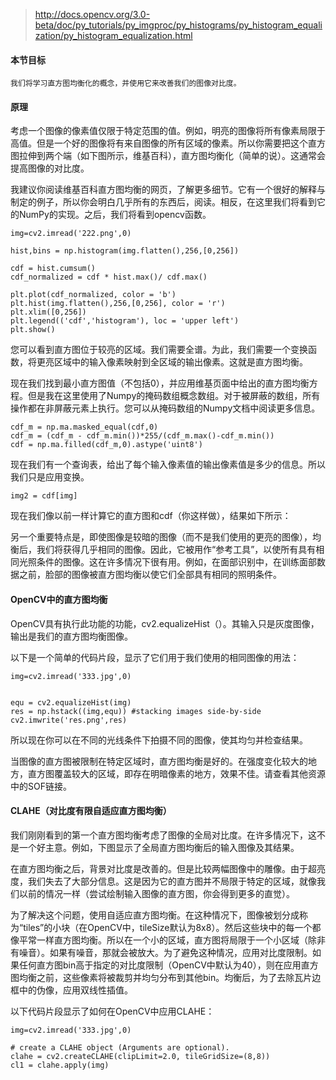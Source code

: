 
>http://docs.opencv.org/3.0-beta/doc/py_tutorials/py_imgproc/py_histograms/py_histogram_equalization/py_histogram_equalization.html

#### 本节目标

```
我们将学习直方图均衡化的概念，并使用它来改善我们的图像对比度。
```

#### 原理

考虑一个图像的像素值仅限于特定范围的值。例如，明亮的图像将所有像素局限于高值。但是一个好的图像将有来自图像的所有区域的像素。所以你需要把这个直方图拉伸到两个端（如下图所示，维基百科），直方图均衡化（简单的说）。这通常会提高图像的对比度。


我建议你阅读维基百科直方图均衡的网页，了解更多细节。它有一个很好的解释与制定的例子，所以你会明白几乎所有的东西后，阅读。相反，在这里我们将看到它的NumPy的实现。之后，我们将看到opencv函数。

```
img=cv2.imread('222.png',0)

hist,bins = np.histogram(img.flatten(),256,[0,256])

cdf = hist.cumsum()
cdf_normalized = cdf * hist.max()/ cdf.max()

plt.plot(cdf_normalized, color = 'b')
plt.hist(img.flatten(),256,[0,256], color = 'r')
plt.xlim([0,256])
plt.legend(('cdf','histogram'), loc = 'upper left')
plt.show()
```

您可以看到直方图位于较亮的区域。我们需要全谱。为此，我们需要一个变换函数，将更亮区域中的输入像素映射到全区域的输出像素。这就是直方图均衡。

现在我们找到最小直方图值（不包括0），并应用维基页面中给出的直方图均衡方程。但是我在这里使用了Numpy的掩码数组概念数组。对于被屏蔽的数组，所有操作都在非屏蔽元素上执行。您可以从掩码数组的Numpy文档中阅读更多信息。

```
cdf_m = np.ma.masked_equal(cdf,0)
cdf_m = (cdf_m - cdf_m.min())*255/(cdf_m.max()-cdf_m.min())
cdf = np.ma.filled(cdf_m,0).astype('uint8')
```

现在我们有一个查询表，给出了每个输入像素值的输出像素值是多少的信息。所以我们只是应用变换。

```
img2 = cdf[img]
```
现在我们像以前一样计算它的直方图和cdf（你这样做），结果如下所示：

另一个重要特点是，即使图像是较暗的图像（而不是我们使用的更亮的图像），均衡后，我们将获得几乎相同的图像。因此，它被用作“参考工具”，以使所有具有相同光照条件的图像。这在许多情况下很有用。例如，在面部识别中，在训练面部数据之前，脸部的图像被直方图均衡以使它们全部具有相同的照明条件。

#### OpenCV中的直方图均衡

OpenCV具有执行此功能的功能，cv2.equalizeHist（）。其输入只是灰度图像，输出是我们的直方图均衡图像。

以下是一个简单的代码片段，显示了它们用于我们使用的相同图像的用法：

```
img=cv2.imread('333.jpg',0)


equ = cv2.equalizeHist(img)
res = np.hstack((img,equ)) #stacking images side-by-side
cv2.imwrite('res.png',res)

```

所以现在你可以在不同的光线条件下拍摄不同的图像，使其均匀并检查结果。

当图像的直方图被限制在特定区域时，直方图均衡是好的。在强度变化较大的地方，直方图覆盖较大的区域，即存在明暗像素的地方，效果不佳。请查看其他资源中的SOF链接。

#### CLAHE（对比度有限自适应直方图均衡）

我们刚刚看到的第一个直方图均衡考虑了图像的全局对比度。在许多情况下，这不是一个好主意。例如，下图显示了全局直方图均衡后的输入图像及其结果。

在直方图均衡之后，背景对比度是改善的。但是比较两幅图像中的雕像。由于超亮度，我们失去了大部分信息。这是因为它的直方图并不局限于特定的区域，就像我们以前的情况一样（尝试绘制输入图像的直方图，你会得到更多的直觉）。


为了解决这个问题，使用自适应直方图均衡。在这种情况下，图像被划分成称为“tiles”的小块（在OpenCV中，tileSize默认为8x8）。然后这些块中的每一个都像平常一样直方图均衡。所以在一个小的区域，直方图将局限于一个小区域（除非有噪音）。如果有噪音，那就会被放大。为了避免这种情况，应用对比度限制。如果任何直方图bin高于指定的对比度限制（OpenCV中默认为40），则在应用直方图均衡之前，这些像素将被裁剪并均匀分布到其他bin。均衡后，为了去除瓦片边框中的伪像，应用双线性插值。

以下代码片段显示了如何在OpenCV中应用CLAHE：

```
img=cv2.imread('333.jpg',0)

# create a CLAHE object (Arguments are optional).
clahe = cv2.createCLAHE(clipLimit=2.0, tileGridSize=(8,8))
cl1 = clahe.apply(img)
```





















